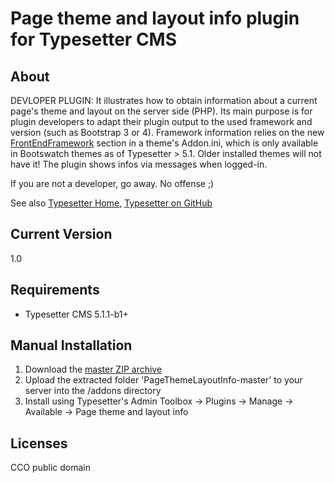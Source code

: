 # Page theme and layout info plugin for Typesetter CMS #

## About
DEVLOPER PLUGIN: It illustrates how to obtain information about a current page\'s theme and layout on the server side (PHP). Its main purpose is for plugin developers to adapt their plugin output to the used framework and version (such as Bootstrap 3 or 4). Framework information relies on the new [FrontEndFramework](https://github.com/Typesetter/Typesetter/blob/803ad84045f558f398a2b537c30d36a796a7176d/themes/Bootswatch4_Scss/Addon.ini#L6) section in a theme's Addon.ini, which is only available in Bootswatch themes as of Typesetter > 5.1. Older installed themes will not have it! The plugin shows infos via messages when logged-in.

If you are not a developer, go away. No offense ;)


See also [Typesetter Home](https://www.typesettercms.com), [Typesetter on GitHub](https://github.com/Typesetter/Typesetter)


## Current Version
1.0


## Requirements ##
* Typesetter CMS 5.1.1-b1+


## Manual Installation ##
1. Download the [master ZIP archive](https://github.com/juek/PageThemeLayoutInfo/archive/master.zip)
2. Upload the extracted folder 'PageThemeLayoutInfo-master' to your server into the /addons directory
3. Install using Typesetter's Admin Toolbox &rarr; Plugins &rarr; Manage &rarr; Available &rarr; Page theme and layout info


## Licenses
CCO public domain
